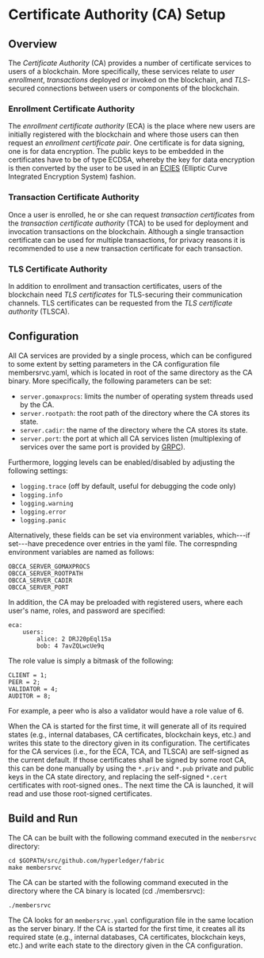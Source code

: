 # Certificate Authority (CA) Setup

## Overview

The _Certificate Authority_ (CA) provides a number of certificate services to users of a blockchain.  More specifically, these services relate to _user enrollment_, _transactions_ deployed or invoked on the blockchain, and _TLS_-secured connections between users or components of the blockchain.

### Enrollment Certificate Authority

The _enrollment certificate authority_ (ECA) is the place where new users are initially registered with the blockchain and where those users can then request an _enrollment certificate pair_.  One certificate is for data signing, one is for data encryption.  The public keys to be embedded in the certificates have to be of type ECDSA, whereby the key for data encryption is then converted by the user to be used in an [ECIES](https://en.wikipedia.org/wiki/Integrated_Encryption_Scheme) (Elliptic Curve Integrated Encryption System) fashion.

### Transaction Certificate Authority

Once a user is enrolled, he or she can request _transaction certificates_ from the _transaction certificate authority_ (TCA) to be used for deployment and invocation transactions on the blockchain.  Although a single transaction certificate can be used for multiple transactions, for privacy reasons it is recommended to use a new transaction certificate for each transaction.

### TLS Certificate Authority

In addition to enrollment and transaction certificates, users of the blockchain need _TLS certificates_ for TLS-securing their communication channels.  TLS certificates can be requested from the _TLS certificate authority_ (TLSCA).

## Configuration

All CA services are provided by a single process, which can be configured to some extent by setting parameters in the CA configuration file membersrvc.yaml, which is located in root of the same directory as the CA binary.  More specifically, the following parameters can be set:

- `server.gomaxprocs`: limits the number of operating system threads used by the CA.
- `server.rootpath`: the root path of the directory where the CA stores its state.
- `server.cadir`: the name of the directory where the CA stores its state.
- `server.port`: the port at which all CA services listen (multiplexing of services over the same port is provided by [GRPC](http://www.grpc.io)).

Furthermore, logging levels can be enabled/disabled by adjusting the following settings:

- `logging.trace` (off by default, useful for debugging the code only)
- `logging.info`
- `logging.warning`
- `logging.error`
- `logging.panic`

Alternatively, these fields can be set via environment variables, which---if set---have precedence over entries in the yaml file.  The correspnding environment variables are named as follows:

    OBCCA_SERVER_GOMAXPROCS
    OBCCA_SERVER_ROOTPATH
    OBCCA_SERVER_CADIR
    OBCCA_SERVER_PORT

In addition, the CA may be preloaded with registered users, where each user's name, roles, and password are specified:

    eca:
    	users:
    		alice: 2 DRJ20pEql15a
    		bob: 4 7avZQLwcUe9q

The role value is simply a bitmask of the following:

    CLIENT = 1;
    PEER = 2;
    VALIDATOR = 4;
    AUDITOR = 8;

For example, a peer who is also a validator would have a role value of 6.

When the CA is started for the first time, it will generate all of its required states (e.g., internal databases, CA certificates, blockchain keys, etc.) and writes this state to the directory given in its configuration.  The certificates for the CA services (i.e., for the ECA, TCA, and TLSCA) are self-signed as the current default.  If those certificates shall be signed by some root CA, this can be done manually by using the `*.priv` and `*.pub` private and public keys in the CA state directory, and replacing the self-signed `*.cert` certificates with root-signed ones..  The next time the CA is launched, it will read and use those root-signed certificates.

## Build and Run

The CA can be built with the following command executed in the `membersrvc` directory:

    cd $GOPATH/src/github.com/hyperledger/fabric
    make membersrvc

The CA can be started with the following command executed in the directory where the CA binary is located (cd ./membersrvc):

    ./membersrvc


The CA looks for an `membersrvc.yaml` configuration file in the same location as the server binary.  If the CA is started for the first time, it creates all its required state (e.g., internal databases, CA certificates, blockchain keys, etc.) and write each state to the directory given in the CA configuration.
